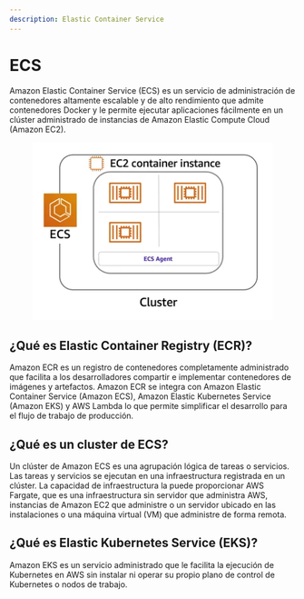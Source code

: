 ```yaml
---
description: Elastic Container Service
---
```


# ECS

Amazon Elastic Container Service (ECS) es un servicio de administración de contenedores altamente escalable y de alto rendimiento que admite contenedores Docker y le permite ejecutar aplicaciones fácilmente en un clúster administrado de instancias de Amazon Elastic Compute Cloud (Amazon EC2).

<figure><img src="../.gitbook/assets/image (18).png" alt=""><figcaption></figcaption></figure>

## ¿Qué es Elastic Container Registry (ECR)?

Amazon ECR es un registro de contenedores completamente administrado que facilita a los desarrolladores compartir e implementar contenedores de imágenes y artefactos. Amazon ECR se integra con Amazon Elastic Container Service (Amazon ECS), Amazon Elastic Kubernetes Service (Amazon EKS) y AWS Lambda lo que permite simplificar el desarrollo para el flujo de trabajo de producción.

## ¿Qué es un cluster de ECS? <a href="#_bookmark117" id="_bookmark117"></a>

Un clúster de Amazon ECS es una agrupación lógica de tareas o servicios. Las tareas y servicios se ejecutan en una infraestructura registrada en un clúster. La capacidad de infraestructura la puede proporcionar AWS Fargate, que es una infraestructura sin servidor que administra AWS, instancias de Amazon EC2 que administre o un servidor ubicado en las instalaciones o una máquina virtual (VM) que administre de forma remota.

## ¿Qué es Elastic Kubernetes Service (EKS)? <a href="#_bookmark118" id="_bookmark118"></a>

Amazon EKS es un servicio administrado que le facilita la ejecución de Kubernetes en AWS sin instalar ni operar su propio plano de control de Kubernetes o nodos de trabajo.

